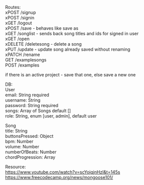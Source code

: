 Routes:  
xPOST /signup  
xPOST /signin  
xGET /logout  
xPOST /save - behaves like save as  
xGET /songlist - sends back song titles and ids for signed in user  
xGET /open  
xDELETE /deletesong - delete a song  
xPUT /update - update song already saved without renaming  
xPATCH /rename  
GET /examplesongs  
POST /examples  

if there is an active project - save that one, else save a new one

DB:  
User  
  email: String required  
  username: String  
  password: String required  
  songs: Array of Songs default []  
  role: String, enum [user, admin], default user  

Song  
  title: String  
  buttonsPressed: Object  
  bpm: Number  
  volume: Number  
  numberOfBeats: Number  
  chordProgression: Array  





Resource:  
https://www.youtube.com/watch?v=scYojqjnHzI&t=145s  
https://www.freecodecamp.org/news/mongoose101/  

